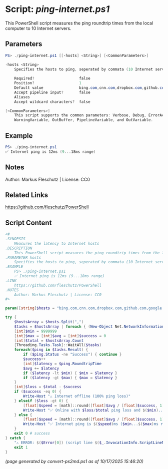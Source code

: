 Script: *ping-internet.ps1*
========================

This PowerShell script measures the ping roundtrip times from the local computer to 10 Internet servers.

Parameters
----------
```powershell
PS> ./ping-internet.ps1 [[-hosts] <String>] [<CommonParameters>]

-hosts <String>
    Specifies the hosts to ping, seperated by commata (10 Internet servers by default)
    
    Required?                    false
    Position?                    1
    Default value                bing.com,cnn.com,dropbox.com,github.com,google.com,ibm.com,live.com,meta.com,x.com,youtube.com
    Accept pipeline input?       false
    Aliases                      
    Accept wildcard characters?  false

[<CommonParameters>]
    This script supports the common parameters: Verbose, Debug, ErrorAction, ErrorVariable, WarningAction, 
    WarningVariable, OutBuffer, PipelineVariable, and OutVariable.
```

Example
-------
```powershell
PS> ./ping-internet.ps1
✅ Internet ping is 12ms (9...18ms range)

```

Notes
-----
Author: Markus Fleschutz | License: CC0

Related Links
-------------
https://github.com/fleschutz/PowerShell

Script Content
--------------
```powershell
<#
.SYNOPSIS
	Measures the latency to Internet hosts
.DESCRIPTION
	This PowerShell script measures the ping roundtrip times from the local computer to 10 Internet servers.
.PARAMETER hosts
	Specifies the hosts to ping, seperated by commata (10 Internet servers by default)
.EXAMPLE
	PS> ./ping-internet.ps1
	✅ Internet ping is 12ms (9...18ms range)
.LINK
	https://github.com/fleschutz/PowerShell
.NOTES
	Author: Markus Fleschutz | License: CC0
#>

param([string]$hosts = "bing.com,cnn.com,dropbox.com,github.com,google.com,ibm.com,live.com,meta.com,x.com,youtube.com")

try {
	$hostsArray = $hosts.Split(",")
	$tasks = $hostsArray | foreach { (New-Object Net.NetworkInformation.Ping).SendPingAsync($_,1000) }
	[int]$min = 9999999
	[int]$max = [int]$avg = [int]$success = 0
	[int]$total = $hostsArray.Count
	[Threading.Tasks.Task]::WaitAll($tasks)
	foreach($ping in $tasks.Result) {
		if ($ping.Status -ne "Success") { continue }
		$success++
		[int]$latency = $ping.RoundtripTime
		$avg += $latency
		if ($latency -lt $min) { $min = $latency }
		if ($latency -gt $max) { $max = $latency }
	}
	[int]$loss = $total - $success
	if ($success -eq 0) {
		Write-Host "⚠️ Internet offline (100% ping loss)"
	} elseif ($loss -gt 0) {
		[float]$speed = [math]::round([float]$avg / [float]$success, 1)
		Write-Host "✅ Online with $loss/$total ping loss and $($min)...$($max)ms latency - $($speed)ms average"
	} else {
		[float]$speed = [math]::round([float]$avg / [float]$success, 1)
		Write-Host "✅ Internet ping is $($speed)ms ($min...$($max)ms range)"
	}
	exit 0 # success
} catch {
	"⚠️ ERROR: $($Error[0]) (script line $($_.InvocationInfo.ScriptLineNumber))"
	exit 1
}
```

*(page generated by convert-ps2md.ps1 as of 10/17/2025 15:46:20)*
